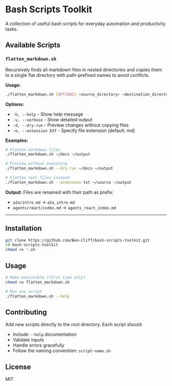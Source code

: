 # Bash Scripts Toolkit

A collection of useful bash scripts for everyday automation and productivity tasks.

## Available Scripts

### `flatten_markdown.sh`

Recursively finds all markdown files in nested directories and copies them to a single flat directory with path-prefixed names to avoid conflicts.

**Usage:**
```bash
./flatten_markdown.sh [OPTIONS] <source_directory> <destination_directory>
```

**Options:**
- `-h, --help` - Show help message
- `-v, --verbose` - Show detailed output
- `-d, --dry-run` - Preview changes without copying files
- `-e, --extension EXT` - Specify file extension (default: md)

**Examples:**
```bash
# Flatten markdown files
./flatten_markdown.sh ~/docs ~/output

# Preview without executing
./flatten_markdown.sh --dry-run ~/docs ~/output

# Flatten text files instead
./flatten_markdown.sh --extension txt ~/source ~/output
```

**Output:**
Files are renamed with their path as prefix:
- `a2a/intro.md` → `a2a_intro.md`
- `agents/react/index.md` → `agents_react_index.md`

---

## Installation
```bash
git clone https://github.com/Ben-Cliff/bash-scripts-toolkit.git
cd bash-scripts-toolkit
chmod +x *.sh
```

## Usage
```bash
# Make executable (first time only)
chmod +x flatten_markdown.sh

# Run any script
./flatten_markdown.sh --help
```

## Contributing

Add new scripts directly to the root directory. Each script should:
- Include `--help` documentation
- Validate inputs
- Handle errors gracefully
- Follow the naming convention: `script-name.sh`

## License

MIT

